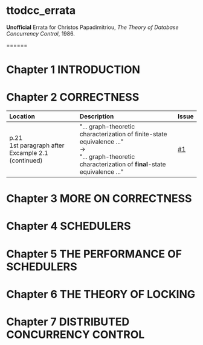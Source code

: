 # ttodcc_errata
**Unofficial** Errata for Christos Papadimitriou, *The Theory of Database Concurrency Control*, 1986.

======

# Chapter 1 INTRODUCTION
# Chapter 2 CORRECTNESS
|Location|Description|Issue|
|:---|:---|:---|
|p.21<br>1st paragraph after Excample 2.1 (continued)|"... graph-theoretic characterization of finite-state equivalence ..."<br>-><br>"... graph-theoretic characterization of **final**-state equivalence ..."|[#1](https://github.com/supisula/ttodcc_errata/issues/1)|

# Chapter 3 MORE ON CORRECTNESS
# Chapter 4 SCHEDULERS
# Chapter 5 THE PERFORMANCE OF SCHEDULERS
# Chapter 6 THE THEORY OF LOCKING
# Chapter 7 DISTRIBUTED CONCURRENCY CONTROL

